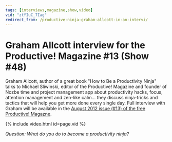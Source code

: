 ```yaml
---
tags: [interviews,magazine,show,video]
vid: "ztYIuC_7Iag"
redirect_from: /productive-ninja-graham-allcott-in-an-intervi/
---
```


# Graham Allcott interview for the Productive! Magazine #13 (Show #48)


Graham Allcott, author of a great book "How to Be a Productivity Ninja" talks to Michael Sliwinski, editor of the Productive! Magazine and founder of Nozbe time and project management app about productivity hacks, focus, attention management and zen-like calm... they discuss ninja-tricks and tactics that will help you get more done every single day. Full interview with Graham will be available in the [August 2012 issue (#13) of the free Productive! Magazne](http://productivemag.com/13).

{% include video.html id=page.vid %}

_Question:_ _What do you do to become a productivity ninja?_

[n]: https://michael.gratis/nozbe